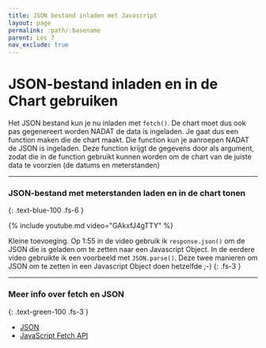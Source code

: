 ```yaml
---
title: JSON bestand inladen met Javascript
layout: page 
permalink: :path/:basename 
parent: Les 7
nav_exclude: true
---
```


# JSON-bestand inladen en in de Chart gebruiken

Het JSON bestand kun je nu inladen met `fetch()`. De chart moet dus ook pas gegenereert worden NADAT de data is ingeladen.
Je gaat dus een function maken die de chart maakt. Die function kun je aanroepen NADAT de JSON is ingeladen.
Deze function krijgt de gegevens door als argument, zodat die in de function gebruikt kunnen worden om de chart van de juiste data te voorzien (de datums en meterstanden)

---

### JSON-bestand met meterstanden laden en in de chart tonen
{: .text-blue-100 .fs-6 }

{% include youtube.md video="GAkxfJ4gTTY" %}

Kleine toevoeging. Op 1:55 in de video gebruik ik `response.json()` om de JSON die is geladen om te zetten naar een Javascript Object.
In de eerdere video gebruikte ik een voorbeeld met `JSON.parse()`. Deze twee manieren om JSON om te zetten in een Javascript Object doen hetzelfde ;-)
{: .fs-3 }

---

### Meer info over fetch en JSON
{: .text-green-100 .fs-3 }

- [JSON](https://developer.mozilla.org/en-US/docs/Learn/JavaScript/Objects/JSON)
- [JavaScript Fetch API](https://www.javascripttutorial.net/javascript-fetch-api/)






